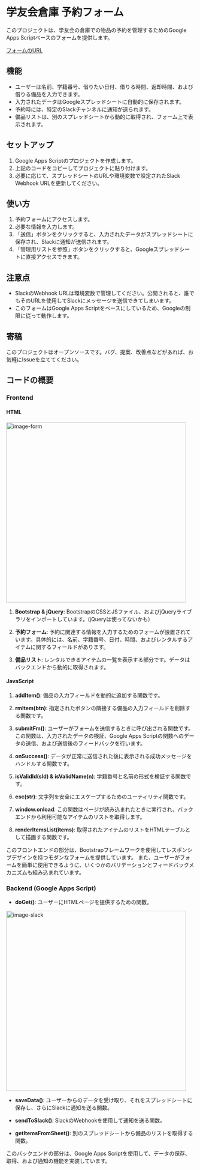 # 学友会倉庫 予約フォーム

このプロジェクトは、学友会の倉庫での物品の予約を管理するためのGoogle Apps Scriptベースのフォームを提供します。

<a href="https://script.google.com/macros/s/AKfycbzDDifkx6DAXEMzgyJgviPMBhetfDHTFWrQT1AmTKwI87W6QXCL3YHCePLPD6zkrZyx/exec">フォームのURL</a>
## 機能
- ユーザーは名前、学籍番号、借りたい日付、借りる時間、返却時間、および借りる備品を入力できます。
- 入力されたデータはGoogleスプレッドシートに自動的に保存されます。
- 予約時には、特定のSlackチャンネルに通知が送られます。
- 備品リストは、別のスプレッドシートから動的に取得され、フォーム上で表示されます。

## セットアップ

1. Google Apps Scriptのプロジェクトを作成します。
2. 上記のコードをコピーしてプロジェクトに貼り付けます。
3. 必要に応じて、スプレッドシートのURLや環境変数で設定されたSlack Webhook URLを更新してください。

## 使い方

1. 予約フォームにアクセスします。
2. 必要な情報を入力します。
3. 「送信」ボタンをクリックすると、入力されたデータがスプレッドシートに保存され、Slackに通知が送信されます。
4. 「管理用リストを参照」ボタンをクリックすると、Googleスプレッドシートに直接アクセスできます。

## 注意点

- SlackのWebhook URLは環境変数で管理してください。公開されると、誰でもそのURLを使用してSlackにメッセージを送信できてしまいます。
- このフォームはGoogle Apps Scriptをベースにしているため、Googleの制限に従って動作します。

## 寄稿

このプロジェクトはオープンソースです。バグ、提案、改善点などがあれば、お気軽にIssueを立ててください。

## コードの概要

### Frontend

#### HTML
<img height="480" alt="image-form" src="https://github.com/iU-Alumni-Association/rental-gas/assets/147612244/fa6fd7a2-3964-45b8-84dd-c0c36654d0bc">

1. **Bootstrap & jQuery**: BootstrapのCSSとJSファイル、およびjQueryライブラリをインポートしています。(jQueryは使ってないかも）
   
3. **予約フォーム**: 予約に関連する情報を入力するためのフォームが設置されています。具体的には、名前、学籍番号、日付、時間、およびレンタルするアイテムに関するフィールドがあります。

4. **備品リスト**: レンタルできるアイテムの一覧を表示する部分です。データはバックエンドから動的に取得されます。

#### JavaScript

1. **addItem()**: 備品の入力フィールドを動的に追加する関数です。

2. **rmItem(btn)**: 指定されたボタンの隣接する備品の入力フィールドを削除する関数です。

3. **submitFm()**: ユーザーがフォームを送信するときに呼び出される関数です。この関数は、入力されたデータの検証、Google Apps Scriptの関数へのデータの送信、および送信後のフィードバックを行います。

4. **onSuccess()**: データが正常に送信された後に表示される成功メッセージをハンドルする関数です。

5. **isValidId(sId) & isValidName(n)**: 学籍番号と名前の形式を検証する関数です。

6. **esc(str)**: 文字列を安全にエスケープするためのユーティリティ関数です。

7. **window.onload**: この関数はページが読み込まれたときに実行され、バックエンドから利用可能なアイテムのリストを取得します。

8. **renderItemsList(items)**: 取得されたアイテムのリストをHTMLテーブルとして描画する関数です。

このフロントエンドの部分は、Bootstrapフレームワークを使用してレスポンシブデザインを持つモダンなフォームを提供しています。
また、ユーザーがフォームを簡単に使用できるように、いくつかのバリデーションとフィードバックメカニズムも組み込まれています。

### Backend (Google Apps Script)

- **doGet()**: ユーザーにHTMLページを提供するための関数。

<img width="480" alt="image-slack" src="https://github.com/iU-Alumni-Association/rental-gas/assets/147612244/362448e7-61b5-4162-a54a-e83e1df28541">

- **saveData()**: ユーザーからのデータを受け取り、それをスプレッドシートに保存し、さらにSlackに通知を送る関数。
  
- **sendToSlack()**: SlackのWebhookを使用して通知を送る関数。

- **getItemsFromSheet()**: 別のスプレッドシートから備品のリストを取得する関数。

このバックエンドの部分は、Google Apps Scriptを使用して、データの保存、取得、および通知の機能を実装しています。
